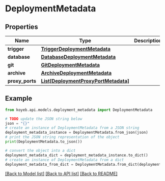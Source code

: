 # DeploymentMetadata


## Properties

Name | Type | Description | Notes
------------ | ------------- | ------------- | -------------
**trigger** | [**TriggerDeploymentMetadata**](TriggerDeploymentMetadata.md) |  | [optional] 
**database** | [**DatabaseDeploymentMetadata**](DatabaseDeploymentMetadata.md) |  | [optional] 
**git** | [**GitDeploymentMetadata**](GitDeploymentMetadata.md) |  | [optional] 
**archive** | [**ArchiveDeploymentMetadata**](ArchiveDeploymentMetadata.md) |  | [optional] 
**proxy_ports** | [**List[DeploymentProxyPortMetadata]**](DeploymentProxyPortMetadata.md) |  | [optional] 

## Example

```python
from koyeb.api.models.deployment_metadata import DeploymentMetadata

# TODO update the JSON string below
json = "{}"
# create an instance of DeploymentMetadata from a JSON string
deployment_metadata_instance = DeploymentMetadata.from_json(json)
# print the JSON string representation of the object
print(DeploymentMetadata.to_json())

# convert the object into a dict
deployment_metadata_dict = deployment_metadata_instance.to_dict()
# create an instance of DeploymentMetadata from a dict
deployment_metadata_from_dict = DeploymentMetadata.from_dict(deployment_metadata_dict)
```
[[Back to Model list]](../README.md#documentation-for-models) [[Back to API list]](../README.md#documentation-for-api-endpoints) [[Back to README]](../README.md)


